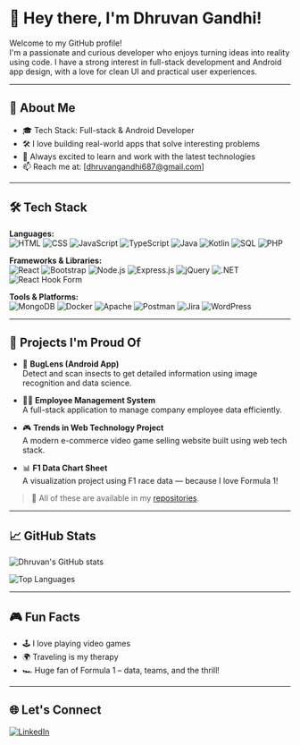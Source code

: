# 👋 Hey there, I'm Dhruvan Gandhi!

Welcome to my GitHub profile!  
I'm a passionate and curious developer who enjoys turning ideas into reality using code. I have a strong interest in full-stack development and Android app design, with a love for clean UI and practical user experiences.

---

## 💼 About Me

- 🎓 Tech Stack: Full-stack & Android Developer  
- 🛠 I love building real-world apps that solve interesting problems  
- 🚀 Always excited to learn and work with the latest technologies  
- 📫 Reach me at: [dhruvangandhi687@gmail.com]

---

## 🛠️ Tech Stack

**Languages:**  
![HTML](https://img.shields.io/badge/-HTML-E34F26?logo=html5&logoColor=white&style=flat) 
![CSS](https://img.shields.io/badge/-CSS-1572B6?logo=css3&logoColor=white&style=flat)
![JavaScript](https://img.shields.io/badge/-JavaScript-F7DF1E?logo=javascript&logoColor=black&style=flat)
![TypeScript](https://img.shields.io/badge/-TypeScript-3178C6?logo=typescript&logoColor=white&style=flat)
![Java](https://img.shields.io/badge/-Java-007396?logo=java&logoColor=white&style=flat)
![Kotlin](https://img.shields.io/badge/-Kotlin-0095D5?logo=kotlin&logoColor=white&style=flat)
![SQL](https://img.shields.io/badge/-SQL-4479A1?logo=mysql&logoColor=white&style=flat)
![PHP](https://img.shields.io/badge/-PHP-777BB4?logo=php&logoColor=white&style=flat)

**Frameworks & Libraries:**  
![React](https://img.shields.io/badge/-React-61DAFB?logo=react&logoColor=black&style=flat)
![Bootstrap](https://img.shields.io/badge/-Bootstrap-563D7C?logo=bootstrap&logoColor=white&style=flat)
![Node.js](https://img.shields.io/badge/-Node.js-339933?logo=nodedotjs&logoColor=white&style=flat)
![Express.js](https://img.shields.io/badge/-Express.js-000000?logo=express&logoColor=white&style=flat)
![jQuery](https://img.shields.io/badge/-jQuery-0769AD?logo=jquery&logoColor=white&style=flat)
![.NET](https://img.shields.io/badge/-.NET-512BD4?logo=dotnet&logoColor=white&style=flat)
![React Hook Form](https://img.shields.io/badge/-React_Hook_Form-EC5990?logo=react&logoColor=white&style=flat)

**Tools & Platforms:**  
![MongoDB](https://img.shields.io/badge/-MongoDB-47A248?logo=mongodb&logoColor=white&style=flat)
![Docker](https://img.shields.io/badge/-Docker-2496ED?logo=docker&logoColor=white&style=flat)
![Apache](https://img.shields.io/badge/-Apache-D22128?logo=apache&logoColor=white&style=flat)
![Postman](https://img.shields.io/badge/-Postman-FF6C37?logo=postman&logoColor=white&style=flat)
![Jira](https://img.shields.io/badge/-Jira-0052CC?logo=jira&logoColor=white&style=flat)
![WordPress](https://img.shields.io/badge/-WordPress-21759B?logo=wordpress&logoColor=white&style=flat)

---

## 🚀 Projects I'm Proud Of

- 🐞 **BugLens (Android App)**  
  Detect and scan insects to get detailed information using image recognition and data science.

- 🧑‍💼 **Employee Management System**  
  A full-stack application to manage company employee data efficiently.

- 🎮 **Trends in Web Technology Project**  
  A modern e-commerce video game selling website built using web tech stack.

- 📊 **F1 Data Chart Sheet**  
  A visualization project using F1 race data — because I love Formula 1!

> 📁 All of these are available in my [repositories](https://github.com/dhruvangandhi?tab=repositories).

---

## 📈 GitHub Stats

![Dhruvan's GitHub stats](https://github-readme-stats.vercel.app/api?username=dhruvangandhi&show_icons=true&theme=react)

![Top Languages](https://github-readme-stats.vercel.app/api/top-langs/?username=dhruvangandhi&layout=compact&theme=react)

---

## 🎮 Fun Facts

- 🕹️ I love playing video games
- 🌍 Traveling is my therapy
- 🏎️ Huge fan of Formula 1 – data, teams, and the thrill!

---

## 🌐 Let's Connect

[![LinkedIn](https://img.shields.io/badge/-LinkedIn-0077B5?logo=linkedin&logoColor=white&style=flat)](https://www.linkedin.com/in/dhruvan-gandhi/)  

